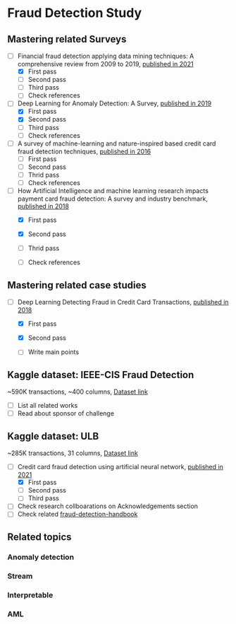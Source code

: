 <div dir="rtl" align='justify'>
</div>

# Fraud Detection Study

## Mastering related Surveys

- [ ] Financial fraud detection applying data mining techniques: A comprehensive review from 2009 to 2019, [published in 2021](https://www.sciencedirect.com/science/article/abs/pii/S1574013721000423)
  - [x] First pass
  - [ ] Second pass
  - [ ] Third pass
  - [ ] Check references
- [ ] Deep Learning for Anomaly Detection: A Survey, [published in 2019](https://arxiv.org/abs/1901.03407)
  - [x] First pass
  - [x] Second pass
  - [ ] Third pass
  - [ ] Check references
- [ ] A survey of machine-learning and nature-inspired based credit card fraud detection techniques, [published in 2016](https://link.springer.com/article/10.1007/s13198-016-0551-y)
  - [ ] First pass
  - [ ] Second pass
  - [ ] Thrid pass
  - [ ] Check references
- [ ] How Artificial Intelligence and machine learning research impacts payment card fraud detection: A survey and industry benchmark, [published in 2018](https://www.sciencedirect.com/science/article/abs/pii/S0952197618301520)
  - [x] First pass
  - [x] Second pass
  - [ ] Thrid pass
  - [ ] Check references


## Mastering related case studies
- [ ] Deep Learning Detecting Fraud in Credit Card Transactions, [published in 2018](https://ieeexplore.ieee.org/document/8374722)
  - [x] First pass
  - [x] Second pass
  - [ ] Write main points


## Kaggle dataset: IEEE-CIS Fraud Detection
~590K transactions, ~400 columns, [Dataset link](https://www.kaggle.com/c/ieee-fraud-detection)
- [ ] List all related works
- [ ] Read about sponsor of challenge

## Kaggle dataset: ULB

~285K transactions, 31 columns, [Dataset link](https://www.kaggle.com/mlg-ulb/creditcardfraud)
- [ ] Credit card fraud detection using artificial neural network, [published in 2021](https://www.sciencedirect.com/science/article/pii/S2666285X21000066)
  - [x] First pass
  - [ ] Second pass
  - [ ] Third pass
- [ ] Check research collboarations on Acknowledgements section
- [ ] Check related [fraud-detection-handbook](https://fraud-detection-handbook.github.io/fraud-detection-handbook/Foreword.html)

## Related topics

### Anomaly detection

### Stream

### Interpretable

### AML

